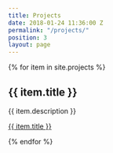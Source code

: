 ```yaml
---
title: Projects
date: 2018-01-24 11:36:00 Z
permalink: "/projects/"
position: 3
layout: page
---
```


{% for item in site.projects %}
  <h2>{{ item.title }}</h2>
  <p>{{ item.description }}</p>
  <p><a href="{{ item.url }}">{{ item.title }}</a></p>
{% endfor %}